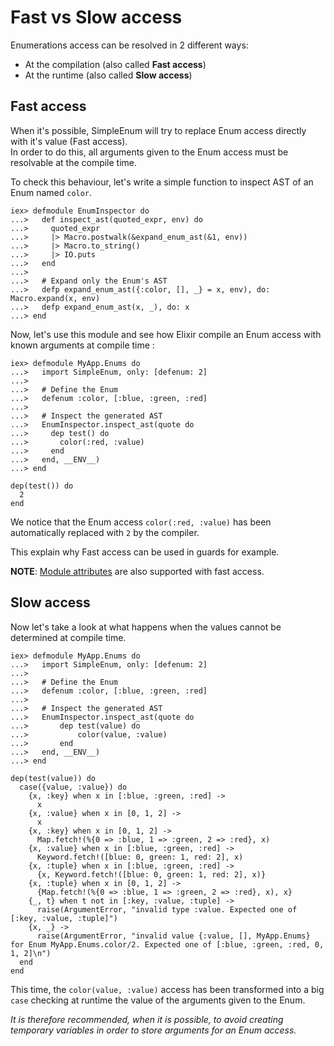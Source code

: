 # Fast vs Slow access

Enumerations access can be resolved in 2 different ways:

- At the compilation (also called **Fast access**)
- At the runtime (also called **Slow access**)

## Fast access

When it's possible, SimpleEnum will try to replace Enum access directly
with it's value (Fast access).  
In order to do this, all arguments given to the Enum access must be resolvable
at the compile time.

To check this behaviour, let's write a simple function to inspect AST of an Enum
named `color`.

    iex> defmodule EnumInspector do
    ...>   def inspect_ast(quoted_expr, env) do
    ...>     quoted_expr
    ...>     |> Macro.postwalk(&expand_enum_ast(&1, env))
    ...>     |> Macro.to_string()
    ...>     |> IO.puts
    ...>   end
    ...>
    ...>   # Expand only the Enum's AST
    ...>   defp expand_enum_ast({:color, [], _} = x, env), do: Macro.expand(x, env)
    ...>   defp expand_enum_ast(x, _), do: x
    ...> end

Now, let's use this module and see how Elixir compile an Enum access with known
arguments at compile time :

    iex> defmodule MyApp.Enums do
    ...>   import SimpleEnum, only: [defenum: 2]
    ...> 
    ...>   # Define the Enum
    ...>   defenum :color, [:blue, :green, :red]
    ...> 
    ...>   # Inspect the generated AST
    ...>   EnumInspector.inspect_ast(quote do
    ...>     dep test() do
    ...>       color(:red, :value)
    ...>     end
    ...>   end, __ENV__)
    ...> end

    dep(test()) do
      2
    end

We notice that the Enum access `color(:red, :value)` has been automatically replaced
with `2` by the compiler.

This explain why Fast access can be used in guards for example.

**NOTE**: [Module attributes](https://elixir-lang.org/getting-started/module-attributes.html#as-constants)
are also supported with fast access.

## Slow access

Now let's take a look at what happens when the values cannot be determined at compile
time.

    iex> defmodule MyApp.Enums do
    ...>   import SimpleEnum, only: [defenum: 2]
    ...>
    ...>   # Define the Enum
    ...>   defenum :color, [:blue, :green, :red]
    ...>
    ...>   # Inspect the generated AST
    ...>   EnumInspector.inspect_ast(quote do
    ...>       dep test(value) do
    ...>           color(value, :value)
    ...>       end
    ...>   end, __ENV__)
    ...> end

    dep(test(value)) do
      case({value, :value}) do
        {x, :key} when x in [:blue, :green, :red] ->
          x
        {x, :value} when x in [0, 1, 2] ->
          x
        {x, :key} when x in [0, 1, 2] ->
          Map.fetch!(%{0 => :blue, 1 => :green, 2 => :red}, x)
        {x, :value} when x in [:blue, :green, :red] ->
          Keyword.fetch!([blue: 0, green: 1, red: 2], x)
        {x, :tuple} when x in [:blue, :green, :red] ->
          {x, Keyword.fetch!([blue: 0, green: 1, red: 2], x)}
        {x, :tuple} when x in [0, 1, 2] ->
          {Map.fetch!(%{0 => :blue, 1 => :green, 2 => :red}, x), x}
        {_, t} when t not in [:key, :value, :tuple] ->
          raise(ArgumentError, "invalid type :value. Expected one of [:key, :value, :tuple]")
        {x, _} ->
          raise(ArgumentError, "invalid value {:value, [], MyApp.Enums} for Enum MyApp.Enums.color/2. Expected one of [:blue, :green, :red, 0, 1, 2]\n")        
      end
    end

This time, the `color(value, :value)` access has been transformed into a big `case`
checking at runtime the value of the arguments given to the Enum.

_It is therefore recommended, when it is possible, to avoid creating temporary variables
in order to store arguments for an Enum access._
